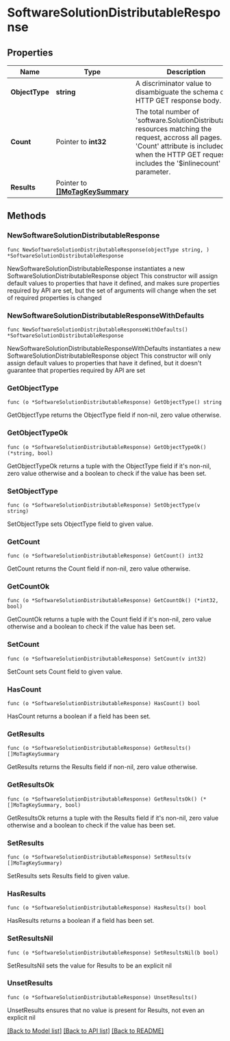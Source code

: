 # SoftwareSolutionDistributableResponse

## Properties

Name | Type | Description | Notes
------------ | ------------- | ------------- | -------------
**ObjectType** | **string** | A discriminator value to disambiguate the schema of a HTTP GET response body. | 
**Count** | Pointer to **int32** | The total number of &#39;software.SolutionDistributable&#39; resources matching the request, accross all pages. The &#39;Count&#39; attribute is included when the HTTP GET request includes the &#39;$inlinecount&#39; parameter. | [optional] 
**Results** | Pointer to [**[]MoTagKeySummary**](MoTagKeySummary.md) |  | [optional] 

## Methods

### NewSoftwareSolutionDistributableResponse

`func NewSoftwareSolutionDistributableResponse(objectType string, ) *SoftwareSolutionDistributableResponse`

NewSoftwareSolutionDistributableResponse instantiates a new SoftwareSolutionDistributableResponse object
This constructor will assign default values to properties that have it defined,
and makes sure properties required by API are set, but the set of arguments
will change when the set of required properties is changed

### NewSoftwareSolutionDistributableResponseWithDefaults

`func NewSoftwareSolutionDistributableResponseWithDefaults() *SoftwareSolutionDistributableResponse`

NewSoftwareSolutionDistributableResponseWithDefaults instantiates a new SoftwareSolutionDistributableResponse object
This constructor will only assign default values to properties that have it defined,
but it doesn't guarantee that properties required by API are set

### GetObjectType

`func (o *SoftwareSolutionDistributableResponse) GetObjectType() string`

GetObjectType returns the ObjectType field if non-nil, zero value otherwise.

### GetObjectTypeOk

`func (o *SoftwareSolutionDistributableResponse) GetObjectTypeOk() (*string, bool)`

GetObjectTypeOk returns a tuple with the ObjectType field if it's non-nil, zero value otherwise
and a boolean to check if the value has been set.

### SetObjectType

`func (o *SoftwareSolutionDistributableResponse) SetObjectType(v string)`

SetObjectType sets ObjectType field to given value.


### GetCount

`func (o *SoftwareSolutionDistributableResponse) GetCount() int32`

GetCount returns the Count field if non-nil, zero value otherwise.

### GetCountOk

`func (o *SoftwareSolutionDistributableResponse) GetCountOk() (*int32, bool)`

GetCountOk returns a tuple with the Count field if it's non-nil, zero value otherwise
and a boolean to check if the value has been set.

### SetCount

`func (o *SoftwareSolutionDistributableResponse) SetCount(v int32)`

SetCount sets Count field to given value.

### HasCount

`func (o *SoftwareSolutionDistributableResponse) HasCount() bool`

HasCount returns a boolean if a field has been set.

### GetResults

`func (o *SoftwareSolutionDistributableResponse) GetResults() []MoTagKeySummary`

GetResults returns the Results field if non-nil, zero value otherwise.

### GetResultsOk

`func (o *SoftwareSolutionDistributableResponse) GetResultsOk() (*[]MoTagKeySummary, bool)`

GetResultsOk returns a tuple with the Results field if it's non-nil, zero value otherwise
and a boolean to check if the value has been set.

### SetResults

`func (o *SoftwareSolutionDistributableResponse) SetResults(v []MoTagKeySummary)`

SetResults sets Results field to given value.

### HasResults

`func (o *SoftwareSolutionDistributableResponse) HasResults() bool`

HasResults returns a boolean if a field has been set.

### SetResultsNil

`func (o *SoftwareSolutionDistributableResponse) SetResultsNil(b bool)`

 SetResultsNil sets the value for Results to be an explicit nil

### UnsetResults
`func (o *SoftwareSolutionDistributableResponse) UnsetResults()`

UnsetResults ensures that no value is present for Results, not even an explicit nil

[[Back to Model list]](../README.md#documentation-for-models) [[Back to API list]](../README.md#documentation-for-api-endpoints) [[Back to README]](../README.md)


